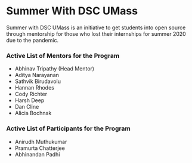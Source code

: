 # Summer With DSC UMass
Summer with DSC UMass is an initiative to get students into open source through mentorship for those who lost their internships for summer 2020 due to the pandemic.

### Active List of Mentors for the Program
- Abhinav Tripathy (Head Mentor)
- Aditya Narayanan 
- Sathvik Birudavolu 
- Hannan Rhodes
- Cody Richter
- Harsh Deep
- Dan Cline
- Alicia Bochnak 

### Active List of Participants for the Program
- Anirudh Muthukumar
- Pramurta Chatterjee
- Abhinandan Padhi
